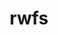 ---
title: rwfs
description: WFS client for R
maintainer: Jussi Jousimo <jvj@iki.fi>
link: https://github.com/ropengov/rwfs
github: https://github.com/rOpenGov/rwfs
category: ropengov
---